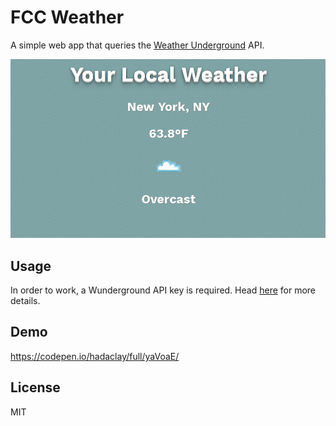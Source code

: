 # FCC Weather
A simple web app that queries the [Weather Underground](https://www.wunderground.com/) API.

![Screenshot](/screenshot.png?raw=true)

## Usage
In order to work, a Wunderground API key is required. Head [here](https://www.wunderground.com/weather/api/) for more details.

## Demo
https://codepen.io/hadaclay/full/yaVoaE/

## License
MIT

